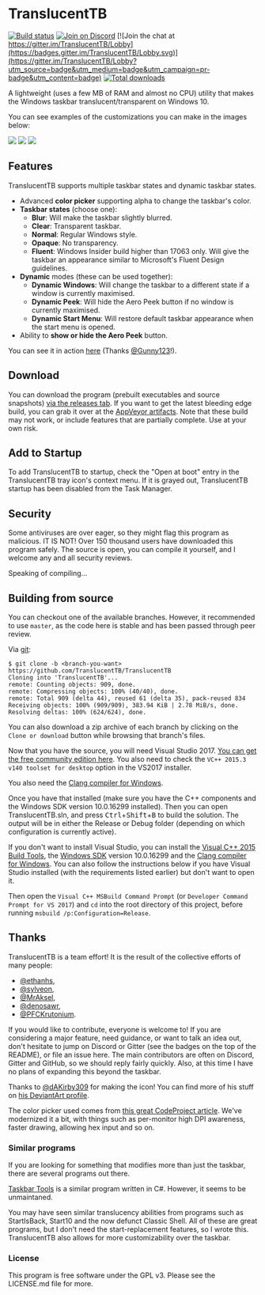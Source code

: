 ﻿# TranslucentTB

[![Build status](https://ci.appveyor.com/api/projects/status/9yym3vr6s5gc7vk3/branch/develop?svg=true)](https://ci.appveyor.com/project/sylveon/translucenttb/branch/develop)
[![Join on Discord](https://img.shields.io/discord/304387206552879116.svg)](https://discord.gg/w95DGTK)
[![Join the chat at https://gitter.im/TranslucentTB/Lobby](https://badges.gitter.im/TranslucentTB/Lobby.svg)](https://gitter.im/TranslucentTB/Lobby?utm_source=badge&utm_medium=badge&utm_campaign=pr-badge&utm_content=badge)
[![Total downloads](https://img.shields.io/github/downloads/TranslucentTB/TranslucentTB/total.svg)](https://github.com/TranslucentTB/TranslucentTB/releases)

A lightweight (uses a few MB of RAM and almost no CPU) utility that makes the Windows taskbar translucent/transparent on Windows 10.

You can see examples of the customizations you can make in the images below:

![](https://charles.getsharex.com/GbOX4b.png) ![](https://charles.getsharex.com/yX37Vc.png) ![](https://charles.getsharex.com/MPaxeO.png)

## Features

TranslucentTB supports multiple taskbar states and dynamic taskbar states.

 - Advanced **color picker** supporting alpha to change the taskbar's color.
 - **Taskbar states** (choose one):
   - **Blur**: Will make the taskbar slightly blurred.
   - **Clear**: Transparent taskbar.
   - **Normal**: Regular Windows style.
   - **Opaque**: No transparency.
   - **Fluent**: Windows Insider build higher than 17063 only. Will give the taskbar an appearance similar to Microsoft's Fluent Design guidelines.
 - **Dynamic** modes (these can be used together):
   - **Dynamic Windows**: Will change the taskbar to a different state if a window is currently maximised.
   - **Dynamic Peek**: Will hide the Aero Peek button if no window is currently maximised.
   - **Dynamic Start Menu**: Will restore default taskbar appearance when the start menu is opened.
 - Ability to **show or hide the Aero Peek** button.

You can see it in action [here](https://gfycat.com/EverlastingCreamyIlladopsis) (Thanks [@Gunny123](https://github.com/Gunny123)!).

## Download

You can download the program (prebuilt executables and source snapshots) [via the releases tab](https://github.com/TranslucentTB/TranslucentTB/releases).
If you want to get the latest bleeding edge build, you can grab it over at the [AppVeyor artifacts](https://ci.appveyor.com/project/sylveon/translucenttb/build/artifacts). Note that these build may not work, or include features that are partially complete. Use at your own risk.

## Add to Startup

To add TranslucentTB to startup, check the "Open at boot" entry in the TranslucentTB tray icon's context menu. If it is grayed out, TranslucentTB startup has been disabled from the Task Manager.

## Security

Some antiviruses are over eager, so they might flag this program as malicious. IT IS NOT! Over 150 thousand users have downloaded this program safely. The source is open, you can compile it yourself, and I welcome any and all security reviews.

Speaking of compiling...

## Building from source

You can checkout one of the available branches. However, it recommended to use `master`, as the code here is stable and has been passed through peer review.

Via [git](https://git-scm.com):
```
$ git clone -b <branch-you-want> https://github.com/TranslucentTB/TranslucentTB
Cloning into 'TranslucentTB'...
remote: Counting objects: 909, done.
remote: Compressing objects: 100% (40/40), done.
remote: Total 909 (delta 44), reused 61 (delta 35), pack-reused 834
Receiving objects: 100% (909/909), 383.94 KiB | 2.78 MiB/s, done.
Resolving deltas: 100% (624/624), done.
```

You can also download a zip archive of each branch by clicking on the `Clone or download` button while browsing that branch's files.

Now that you have the source, you will need Visual Studio 2017. [You can get the free community edition here](https://www.visualstudio.com/vs/community/).
You also need to check the `VC++ 2015.3 v140 toolset for desktop` option in the VS2017 installer.

You also need the [Clang compiler for Windows](http://releases.llvm.org/download.html).

Once you have that installed (make sure you have the C++ components and the Windows SDK version 10.0.16299 installed). Then you can open TranslucentTB.sln, and press <kbd>Ctrl</kbd>+<kbd>Shift</kbd>+<kbd>B</kbd> to build the solution.
The output will be in either the Release or Debug folder (depending on which configuration is currently active).

If you don't want to install Visual Studio, you can install the [Visual C++ 2015 Build Tools](http://landinghub.visualstudio.com/visual-cpp-build-tools), the [Windows SDK](https://developer.microsoft.com/en-US/windows/downloads/windows-10-sdk) version 10.0.16299 and the [Clang compiler for Windows](http://releases.llvm.org/download.html). You can also follow the instructions below if you have Visual Studio installed (with the requirements listed earlier) but don't want to open it.

Then open the `Visual C++ MSBuild Command Prompt` (or `Developer Command Prompt for VS 2017`) and `cd` into the root directory of this project, before running `msbuild /p:Configuration=Release`.

## Thanks

TranslucentTB is a team effort! It is the result of the collective efforts of many people:
 - [@ethanhs](https://github.com/ethanhs),
 - [@sylveon](https://github.com/sylveon),
 - [@MrAksel](https://github.com/MrAksel),
 - [@denosawr](https://github.com/denosawr),
 - [@PFCKrutonium](https://github.com/PFCKrutonium).

If you would like to contribute, everyone is welcome to! If you are considering a major feature, need guidance, 
or want to talk an idea out, don't hesitate to jump on Discord or Gitter (see the badges on the top of the README), or file an issue here. The main contributors are often on Discord, Gitter and GitHub, so we should reply fairly quickly.
Also, at this time I have no plans of expanding this beyond the taskbar.

Thanks to [@dAKirby309](https://github.com/dAKirby309) for making the icon! You can find more of his stuff on [his DeviantArt profile](https://dakirby309.deviantart.com/).

The color picker used comes from [this great CodeProject article](https://www.codeproject.com/Articles/9207/An-HSV-RGBA-colour-picker).
We've modernized it a bit, with things such as per-monitor high DPI awareness, faster drawing, allowing hex input and so on.

### Similar programs

If you are looking for something that modifies more than just the taskbar, there are several programs out there.

[Taskbar Tools](https://github.com/Elestriel/TaskbarTools) is a similar program written in C#. However, it seems to be unmaintaned.

You may have seen similar translucency abilities from programs such as StartIsBack, Start10 and the now defunct Classic Shell. All of these are great programs, but I don't need the start-replacement features, so I wrote this.
TranslucentTB also allows for more customizability over the taskbar.

### License

This program is free software under the GPL v3. Please see the LICENSE.md file for more.
